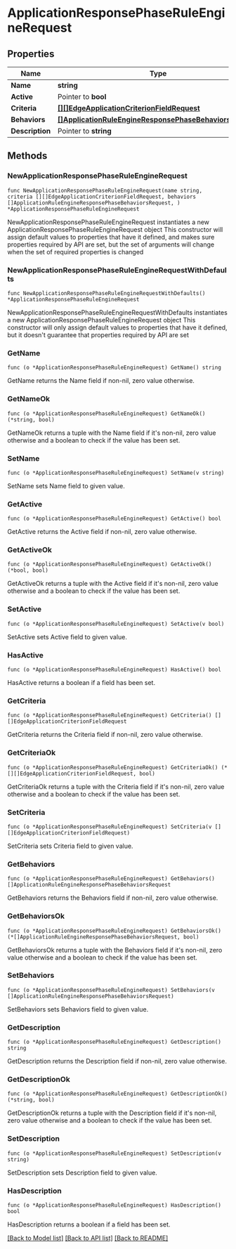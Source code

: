 # ApplicationResponsePhaseRuleEngineRequest

## Properties

Name | Type | Description | Notes
------------ | ------------- | ------------- | -------------
**Name** | **string** |  | 
**Active** | Pointer to **bool** |  | [optional] 
**Criteria** | [**[][]EdgeApplicationCriterionFieldRequest**]([]EdgeApplicationCriterionFieldRequest.md) |  | 
**Behaviors** | [**[]ApplicationRuleEngineResponsePhaseBehaviorsRequest**](ApplicationRuleEngineResponsePhaseBehaviorsRequest.md) |  | 
**Description** | Pointer to **string** |  | [optional] 

## Methods

### NewApplicationResponsePhaseRuleEngineRequest

`func NewApplicationResponsePhaseRuleEngineRequest(name string, criteria [][]EdgeApplicationCriterionFieldRequest, behaviors []ApplicationRuleEngineResponsePhaseBehaviorsRequest, ) *ApplicationResponsePhaseRuleEngineRequest`

NewApplicationResponsePhaseRuleEngineRequest instantiates a new ApplicationResponsePhaseRuleEngineRequest object
This constructor will assign default values to properties that have it defined,
and makes sure properties required by API are set, but the set of arguments
will change when the set of required properties is changed

### NewApplicationResponsePhaseRuleEngineRequestWithDefaults

`func NewApplicationResponsePhaseRuleEngineRequestWithDefaults() *ApplicationResponsePhaseRuleEngineRequest`

NewApplicationResponsePhaseRuleEngineRequestWithDefaults instantiates a new ApplicationResponsePhaseRuleEngineRequest object
This constructor will only assign default values to properties that have it defined,
but it doesn't guarantee that properties required by API are set

### GetName

`func (o *ApplicationResponsePhaseRuleEngineRequest) GetName() string`

GetName returns the Name field if non-nil, zero value otherwise.

### GetNameOk

`func (o *ApplicationResponsePhaseRuleEngineRequest) GetNameOk() (*string, bool)`

GetNameOk returns a tuple with the Name field if it's non-nil, zero value otherwise
and a boolean to check if the value has been set.

### SetName

`func (o *ApplicationResponsePhaseRuleEngineRequest) SetName(v string)`

SetName sets Name field to given value.


### GetActive

`func (o *ApplicationResponsePhaseRuleEngineRequest) GetActive() bool`

GetActive returns the Active field if non-nil, zero value otherwise.

### GetActiveOk

`func (o *ApplicationResponsePhaseRuleEngineRequest) GetActiveOk() (*bool, bool)`

GetActiveOk returns a tuple with the Active field if it's non-nil, zero value otherwise
and a boolean to check if the value has been set.

### SetActive

`func (o *ApplicationResponsePhaseRuleEngineRequest) SetActive(v bool)`

SetActive sets Active field to given value.

### HasActive

`func (o *ApplicationResponsePhaseRuleEngineRequest) HasActive() bool`

HasActive returns a boolean if a field has been set.

### GetCriteria

`func (o *ApplicationResponsePhaseRuleEngineRequest) GetCriteria() [][]EdgeApplicationCriterionFieldRequest`

GetCriteria returns the Criteria field if non-nil, zero value otherwise.

### GetCriteriaOk

`func (o *ApplicationResponsePhaseRuleEngineRequest) GetCriteriaOk() (*[][]EdgeApplicationCriterionFieldRequest, bool)`

GetCriteriaOk returns a tuple with the Criteria field if it's non-nil, zero value otherwise
and a boolean to check if the value has been set.

### SetCriteria

`func (o *ApplicationResponsePhaseRuleEngineRequest) SetCriteria(v [][]EdgeApplicationCriterionFieldRequest)`

SetCriteria sets Criteria field to given value.


### GetBehaviors

`func (o *ApplicationResponsePhaseRuleEngineRequest) GetBehaviors() []ApplicationRuleEngineResponsePhaseBehaviorsRequest`

GetBehaviors returns the Behaviors field if non-nil, zero value otherwise.

### GetBehaviorsOk

`func (o *ApplicationResponsePhaseRuleEngineRequest) GetBehaviorsOk() (*[]ApplicationRuleEngineResponsePhaseBehaviorsRequest, bool)`

GetBehaviorsOk returns a tuple with the Behaviors field if it's non-nil, zero value otherwise
and a boolean to check if the value has been set.

### SetBehaviors

`func (o *ApplicationResponsePhaseRuleEngineRequest) SetBehaviors(v []ApplicationRuleEngineResponsePhaseBehaviorsRequest)`

SetBehaviors sets Behaviors field to given value.


### GetDescription

`func (o *ApplicationResponsePhaseRuleEngineRequest) GetDescription() string`

GetDescription returns the Description field if non-nil, zero value otherwise.

### GetDescriptionOk

`func (o *ApplicationResponsePhaseRuleEngineRequest) GetDescriptionOk() (*string, bool)`

GetDescriptionOk returns a tuple with the Description field if it's non-nil, zero value otherwise
and a boolean to check if the value has been set.

### SetDescription

`func (o *ApplicationResponsePhaseRuleEngineRequest) SetDescription(v string)`

SetDescription sets Description field to given value.

### HasDescription

`func (o *ApplicationResponsePhaseRuleEngineRequest) HasDescription() bool`

HasDescription returns a boolean if a field has been set.


[[Back to Model list]](../README.md#documentation-for-models) [[Back to API list]](../README.md#documentation-for-api-endpoints) [[Back to README]](../README.md)


